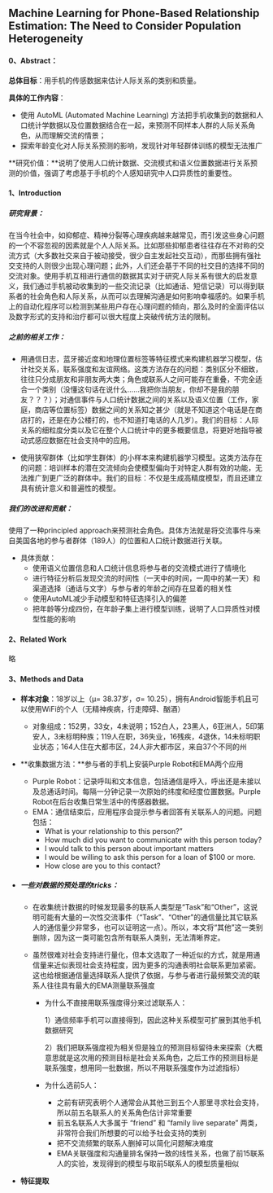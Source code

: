 ## Machine Learning for Phone-Based Relationship Estimation: The Need to Consider Population Heterogeneity

#### 0、Abstract：

**总体目标**：用手机的传感数据来估计人际关系的类别和质量。

**具体的工作内容**：

* 使用 AutoML (Automated Machine Learning) 方法把手机收集到的数据和人口统计学数据以及位置数据结合在一起，来预测不同样本人群的人际关系角色，从而理解交流的情景；
* 探索年龄变化对人际关系预测的影响，发现针对年轻群体训练的模型无法推广

**研究价值：**说明了使用人口统计数据、交流模式和语义位置数据进行关系预测的价值，强调了考虑基于手机的个人感知研究中人口异质性的重要性。

#### 1、Introduction

##### 研究背景：

在当今社会中，如抑郁症、精神分裂等心理疾病越来越常见，而引发这些身心问题的一个不容忽视的因素就是个人人际关系。比如那些抑郁患者往往存在不对称的交流方式（大多数社交来自于被动接受，很少自主发起社交互动），而那些拥有强社交支持的人则很少出现心理问题；此外，人们还会基于不同的社交目的选择不同的交流对象。使用手机互相进行通信的数据其实对于研究人际关系有很大的启发意义，我们通过手机被动收集到的一些交流记录（比如通话、短信记录）可以得到联系者的社会角色和人际关系，从而可以去理解沟通是如何影响幸福感的。如果手机上的自动化程序可以检测到某些用户存在心理问题的倾向，那么及时的全面评估以及数字形式的支持和治疗都可以很大程度上突破传统方法的限制。

##### 之前的相关工作：

* 用通信日志，蓝牙接近度和地理位置标签等特征模式来构建机器学习模型，估计社交关系，联系强度和友谊网络。这类方法存在的问题：类别区分不细致，往往只分成朋友和非朋友两大类；角色或联系人之间可能存在重叠，不完全适合一个类别（没懂这句话在说什么……我把你当朋友，你却不是我的朋友？？？）；对通信事件与人口统计数据之间的关系以及语义位置（工作，家庭，商店等位置标签）数据之间的关系知之甚少（就是不知道这个电话是在商店打的，还是在办公楼打的，也不知道打电话的人几岁）。我们的目标：人际关系的细粒度分类以及它在整个人口统计中的更多概要信息，将更好地指导被动式感应数据在社会支持中的应用。

* 使用狭窄群体（比如学生群体）的小样本来构建机器学习模型。这类方法存在的问题：培训样本的潜在交流倾向会使模型偏向于对特定人群有效的功能，无法推广到更广泛的群体中。我们的目标：不仅是生成高精度模型，而且还建立具有统计意义和普遍性的模型。

##### 我们的改进和贡献：

使用了一种principled approach来预测社会角色。具体方法就是将交流事件与来自美国各地的参与者群体（189人）的位置和人口统计数据进行关联。

* 具体贡献：
  * 使用语义位置信息和人口统计信息将参与者的交流模式进行了情境化
  * 进行特征分析后发现交流的时间性（一天中的时间，一周中的某一天）和渠道选择（通话与文字）与参与者的年龄之间存在显着的相关性
  * 使用AutoML减少手动模型和特征选择引入的偏差
  * 把年龄等分成四份，在年龄子集上进行模型训练，说明了人口异质性对模型性能的影响

#### 2、Related Work

略

#### 3、Methods and Data

* **样本对象**：18岁以上（μ= 38.37岁，σ= 10.25），拥有Android智能手机且可以使用WiFi的个人（无精神疾病，行走障碍、酗酒）
  * 对象组成：152男，33女，4未说明；152白人，23黑人，6亚洲人，5印第安人，3未标明种族；119人在职，36失业，16残疾，4退休，14未标明职业状态；164人住在大都市区，24人非大都市区，来自37个不同的州

* **收集数据方法：**参与者的手机上安装Purple Robot和EMA两个应用
  * Purple Robot：记录呼叫和文本信息，包括通信是呼入，呼出还是未接以及总通话时间。每隔一分钟记录一次原始的纬度和经度位置数据。Purple Robot在后台收集日常生活中的传感器数据。
  * EMA：通信结束后，应用程序会提示参与者回答有关联系人的问题。问题包括：
    * What is your relationship to this person?”
    * How much did you want to communicate with this person today?
    * I would talk to this person about important matters
    * I would be willing to ask this person for a loan of $100 or more.
    * How close are you to this contact?

* ##### 一些对数据的预处理的tricks：

  * 在收集统计数据的时候发现最多的联系人类型是“Task”和“Other”，这说明可能有大量的一次性交流事件（“Task”、“Other”的通信量比其它联系人的通信量少非常多，也可以证明这一点）。所以，本文将“其他”这一类别删除，因为这一类可能包含所有联系人类别，无法清晰界定。

  * 虽然很难对社会支持进行量化，但本文选取了一种近似的方式，就是用通信量来近似表现社会支持程度，因为更多的沟通表明社会联系更加紧密。这也给根据通信量选择联系人提供了依据，与参与者进行最频繁交流的联系人往往具有最大的EMA测量联系强度

    * 为什么不直接用联系强度得分来过滤联系人：

      1）通信频率手机可以直接得到，因此这种关系模型可扩展到其他手机数据研究

      2）我们把联系强度视为相关但是独立的预测目标留待未来探索（大概意思就是这次用的预测目标是社会关系角色，之后工作的预测目标是联系强度，想用同一批数据，所以不用联系强度作为过滤指标）

    * 为什么选前5人：

      * 之前有研究表明个人通常会从其他三到五个人那里寻求社会支持，所以前五名联系人的关系角色估计非常重要
      * 前五名联系人大多属于 “friend” 和 “family live separate” 两类，非常符合我们所想要的可以给予社会支持的类别
      * 把不交流频繁的联系人删掉可以简化问题解决难度
      * EMA关联强度和沟通量排名保持一致的线性关系，也做了前15联系人的实验，发现得到的模型与取前5联系人的模型质量相似

* **特征提取**

  
